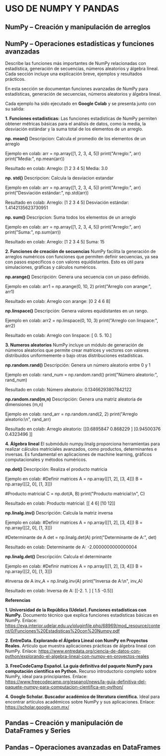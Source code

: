 # USO DE NUMPY Y PANDAS

## NumPy – Creación y manipulación de arreglos


## NumPy – Operaciones estadísticas y funciones avanzadas
Describe las funciones más importantes de NumPy relacionadas con estadística, generación de secuencias, números aleatorios y álgebra lineal. Cada sección incluye una explicación breve, ejemplos y resultados prácticos.

En esta sección se documentan funciones avanzadas de NumPy para estadísticas, generación de secuencias, números aleatorios y álgebra lineal.  

Cada ejemplo ha sido ejecutado en **Google Colab** y se presenta junto con su salida:

**1. Funciones estadisticas:**
Las funciones estadísticas de NumPy permiten obtener métricas básicas para el análisis de datos, como la media, la desviación estándar y la suma total de los elementos de un arreglo.

**np. mean()**
Descripcion: Calcula el promedio de los elementos de un arreglo

Ejemplo en colab:
arr = np.array([1, 2, 3, 4, 5])
print("Arreglo:", arr)
print("Media:", np.mean(arr))

Resultado en colab:
Arreglo: [1 2 3 4 5]
Media: 3.0

**np. std()**
Descripcion: Calcula la desviacion estandar

Ejemplo en colab: 
arr = np.array([1, 2, 3, 4, 5])
print("Arreglo:", arr)
print("Desviación estándar:", np.std(arr))

Resultado en colab: 
Arreglo: [1 2 3 4 5]
Desviación estándar: 1.4142135623730951

**np. sum()**
Descripcion: Suma todos los elementos de un arreglo

Ejemplo en colab: 
arr = np.array([1, 2, 3, 4, 5])
print("Arreglo:", arr)
print("Suma:", np.sum(arr))

Resultado en colab: 
Arreglo: [1 2 3 4 5]
Suma: 15

**2. Funciones de creación de secuencias**
NumPy facilita la generación de arreglos numéricos con funciones que permiten definir secuencias, ya sea con pasos específicos o con valores equidistantes. Esto es útil para simulaciones, gráficas y cálculos numéricos.

**np.arange()**
Descripción: Genera una secuencia con un paso definido.

Ejemplo en colab:
arr1 = np.arange(0, 10, 2)
print("Arreglo con arange:", arr1)

Resultado en colab:
Arreglo con arange: [0 2 4 6 8]

**np.linspace()**
Descripción: Genera valores equidistantes en un rango.

Ejemplo en colab:
arr2 = np.linspace(0, 10, 3)
print("Arreglo con linspace:", arr2)

Resultado en colab:
Arreglo con linspace: [ 0.  5. 10.] 

**3. Numeros aleatorios**
NumPy incluye un módulo de generación de números aleatorios que permite crear matrices y vectores con valores distribuidos uniformemente o bajo otras distribuciones estadísticas.

**np.random.rand()**
Descripción: Genera un número aleatorio entre 0 y 1

Ejemplo en colab:
rand_num = np.random.rand()
print("Número aleatorio:", rand_num)

Resultado en colab:
Número aleatorio: 0.13466293807842122

**np.random.rand(m,n)**
Descripción: Genera una matriz aleatoria de dimensiones (m,n)

Ejemplo en colab:
rand_arr = np.random.rand(2, 2)
print("Arreglo aleatorio:\n", rand_arr)

Resultado en colab:
Arreglo aleatorio:
 [[0.6895847  0.868229  ]
 [0.94500376 0.4323496 ]]

**4. Álgebra lineal**
El submódulo numpy.linalg proporciona herramientas para realizar cálculos matriciales avanzados, como productos, determinantes e inversas. Es fundamental en aplicaciones de machine learning, gráficos computacionales y métodos numéricos.

**np.dot()**
Descripción: Realiza el producto matricia

Ejemplo en colab:
#Definir matrices
A = np.array([[1, 2], [3, 4]])
B = np.array([[2, 0], [1, 3]])

#Producto matricial
C = np.dot(A, B)
print("Producto matricial:\n", C)

Resultado en colab:
Producto matricial:
 [[ 4  6]
 [10 12]]

**np.linalg.inv()**
Descripción: Calcula la matriz inversa

Ejemplo en colab:
#Definir matrices
A = np.array([[1, 2], [3, 4]])
B = np.array([[2, 0], [1, 3]])

#Determinante de A
det = np.linalg.det(A)
print("Determinante de A:", det)

Resultado en colab:
Determinante de A: -2.0000000000000004

**np.linalg.det()**
Descripción: Calcula el determinante

Ejemplo en colab:
#Definir matrices
A = np.array([[1, 2], [3, 4]])
B = np.array([[2, 0], [1, 3]])

#Inversa de A
inv_A = np.linalg.inv(A)
print("Inversa de A:\n", inv_A)

Resultado en colab:
Inversa de A:
 [[-2.   1. ]
 [ 1.5 -0.5]]

 **Referencias**

**1. 	Universidad de la República (Udelar). Funciones estadísticas con NumPy.**
Documento técnico que explica funciones estadísticas básicas en NumPy.
Enlace: https://eva.interior.udelar.edu.uy/pluginfile.php/68969/mod_resource/content/0/Funciones%20Estadisticas%20con%20Numpy.pdf

**2. 	EntreData. Explorando el Álgebra Lineal con NumPy en Proyectos Reales.**
Artículo que muestra aplicaciones prácticas de álgebra lineal con NumPy.
Enlace: https://www.entredata.org/ciencia-de-datos-con-python/explorando-el-algebra-lineal-con-numpy-en-proyectos-reales

**3. 	FreeCodeCamp Español. La guía definitiva del paquete NumPy para computación científica en Python.**
Recurso introductorio completo sobre NumPy, ideal para principiantes.
Enlace: https://www.freecodecamp.org/espanol/news/la-guia-definitiva-del-paquete-numpy-para-computacion-cientifica-en-python/

**4.  Google Scholar. Buscador académico de literatura científica.**
Ideal para encontrar artículos académicos sobre NumPy y sus aplicaciones.
Enlace: https://scholar.google.com.mx/

## Pandas – Creación y manipulación de DataFrames y Series


## Pandas – Operaciones avanzadas en DataFrames


